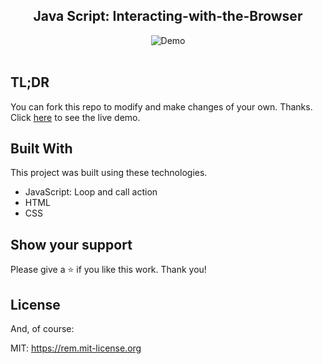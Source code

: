 <h2 align="center">
  Java Script: Interacting-with-the-Browser <br/>
</h2>

<div align="center">
  <img alt="Demo" src="barbie.gif">
</div>

<br/>

## TL;DR

You can fork this repo to modify and make changes of your own. Thanks. 
Click  <a href="https://hannah-moon.github.io/13_ALAB-316.2.1_Interacting-with-the-Browser/">here</a> to see the live demo.


## Built With

This project was built using these technologies.

- JavaScript: Loop and call action 
- HTML
- CSS


## Show your support

Please give a ⭐ if you like this work. Thank you!


## License

And, of course:

MIT: <https://rem.mit-license.org>
